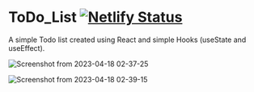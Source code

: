 # ToDo_List  [![Netlify Status](https://api.netlify.com/api/v1/badges/1654395f-d062-4854-aef1-6ca12b9e5763/deploy-status)](https://app.netlify.com/sites/todo-list-subha5/deploys)
A simple Todo list created using React and simple Hooks (useState and useEffect).


![Screenshot from 2023-04-18 02-37-25](https://user-images.githubusercontent.com/97968307/232611085-350d5dac-4819-4763-8d93-70d023f55866.png)

![Screenshot from 2023-04-18 02-39-15](https://user-images.githubusercontent.com/97968307/232611400-c49ccfbe-07d1-4a0c-b8fe-6dcb7dd19219.png)

